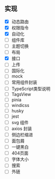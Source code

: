 ## 实现
- [x] 动态路由
- [x] 权限指令
- [x] 自动化
- [ ] 组件库
- [ ] 主题切换
- [ ] 布局
- [x] 接口
- [ ] 上传
- [ ] 国际化
- [ ] mock
- [ ] 常用组件封装
- [ ] TypeScript类型说明
- [ ] TagsView 
- [ ] pinia
- [ ] windicss
- [ ] husky
- [ ] jest
- [ ] svg 组件
- [ ] axios 封装
- [ ] 侧边栏缩进
- [ ] 面包屑
- [ ] 一键黑白
- [ ] 404页面
- [ ] 字体大小
- [ ] 搜索
- [ ] 外链

